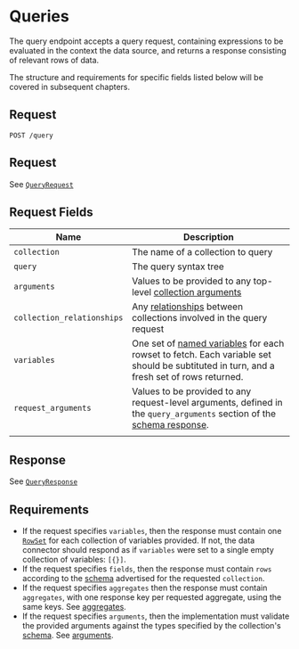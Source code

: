 # Queries

The query endpoint accepts a query request, containing expressions to be evaluated in the context the data source, and returns a response consisting of relevant rows of data.

The structure and requirements for specific fields listed below will be covered in subsequent chapters.

## Request

```
POST /query
```

## Request

See [`QueryRequest`](../../reference/types.md#queryrequest)

## Request Fields

| Name                       | Description                                                                                                                                              |
| -------------------------- | -------------------------------------------------------------------------------------------------------------------------------------------------------- |
| `collection`               | The name of a collection to query                                                                                                                        |
| `query`                    | The query syntax tree                                                                                                                                    |
| `arguments`                | Values to be provided to any top-level [collection arguments](./arguments.md)                                                                            |
| `collection_relationships` | Any [relationships](./relationships.md) between collections involved in the query request                                                                |
| `variables`                | One set of [named variables](./variables.md) for each rowset to fetch. Each variable set should be subtituted in turn, and a fresh set of rows returned. |
| `request_arguments`        | Values to be provided to any request-level arguments, defined in the `query_arguments` section of the [schema response](../schema/arguments.md).         |
|                            |

## Response

See [`QueryResponse`](../../reference/types.md#queryresponse)

## Requirements

- If the request specifies `variables`, then the response must contain one [`RowSet`](../../reference/types.md#rowset) for each collection of variables provided. If not, the data connector should respond as if `variables` were set to a single empty collection of variables: `[{}]`.
- If the request specifies `fields`, then the response must contain `rows` according to the [schema](../schema/README.md) advertised for the requested `collection`.
- If the request specifies `aggregates` then the response must contain `aggregates`, with one response key per requested aggregate, using the same keys. See [aggregates](./aggregates.md).
- If the request specifies `arguments`, then the implementation must validate the provided arguments against the types specified by the collection's [schema](../schema/README.md). See [arguments](./arguments.md).
